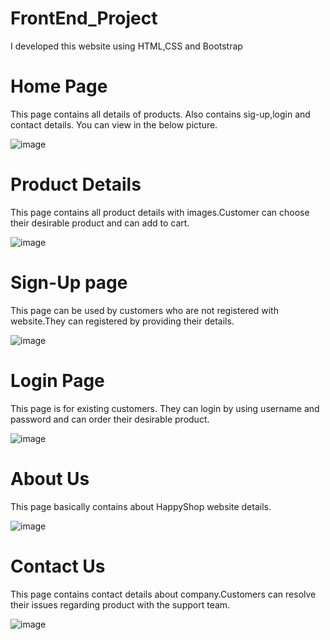 # FrontEnd_Project
I developed this website using HTML,CSS and Bootstrap

# Home Page
This page contains all details of products. Also contains sig-up,login and contact details.
You can view in the below picture.


![image](https://user-images.githubusercontent.com/87176826/133476167-4badc7de-5910-4760-8e8a-eac5e3ae676d.png)



# Product Details

This page contains all product details with images.Customer can choose their desirable product and can add to cart.



![image](https://user-images.githubusercontent.com/87176826/133476070-66199631-87ee-42b4-92a6-5715a7ba6669.png)


# Sign-Up page
This page can be used by customers who are not registered with website.They can registered by providing their details.


![image](https://user-images.githubusercontent.com/87176826/133476338-7b4142e6-e392-46ba-a8b5-77c8c173d7eb.png)


# Login Page
This page is for existing customers. They can login by using username and password and can order their desirable product.


![image](https://user-images.githubusercontent.com/87176826/133476517-0290a120-e515-44da-89be-87b6ba729ff0.png)


# About Us
This page basically contains about HappyShop website details.


![image](https://user-images.githubusercontent.com/87176826/133476613-611d3f83-70ff-451b-8cdb-ac8c03f6652e.png)


# Contact Us
This page contains contact details about company.Customers can resolve their issues regarding product with the support team.


![image](https://user-images.githubusercontent.com/87176826/133476760-4334bc9c-3073-4ab9-84b1-2a894f2e1f32.png)
